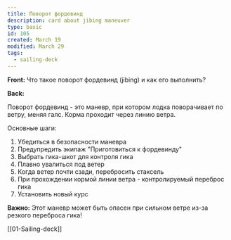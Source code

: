 ```yaml
---
title: Поворот фордевинд
description: card about jibing maneuver
type: basic
id: 105
created: March 19
modified: March 29
tags:
  - sailing-deck
---
```


**Front:**
Что такое поворот фордевинд (jibing) и как его выполнить?

**Back:**
<p>Поворот фордевинд - это маневр, при котором лодка поворачивает по ветру, меняя галс. Корма проходит через линию ветра.</p>

<p>Основные шаги:</p>
<ol>
  <li>Убедиться в безопасности маневра</li>
  <li>Предупредить экипаж "Приготовиться к фордевинду"</li>
  <li>Выбрать гика-шкот для контроля гика</li>
  <li>Плавно увалиться под ветер</li>
  <li>Когда ветер почти сзади, перебросить стаксель</li>
  <li>При прохождении кормой линии ветра - контролируемый переброс гика</li>
  <li>Установить новый курс</li>
</ol>

<p><strong>Важно:</strong> Этот маневр может быть опасен при сильном ветре из-за резкого переброса гика!</p>
[[01-Sailing-deck]]
